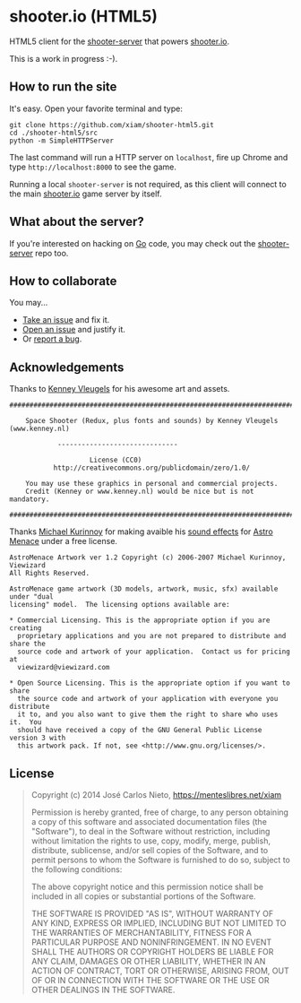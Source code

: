 # shooter.io (HTML5)

HTML5 client for the [shooter-server][4] that powers [shooter.io][3].

This is a work in progress :-).

## How to run the site

It's easy. Open your favorite terminal and type:

```
git clone https://github.com/xiam/shooter-html5.git
cd ./shooter-html5/src
python -m SimpleHTTPServer
```

The last command will run a HTTP server on `localhost`, fire up Chrome and type
`http://localhost:8000` to see the game.

Running a local `shooter-server` is not required, as this client will connect
to the main [shooter.io][3] game server by itself.

## What about the server?

If you're interested on hacking on [Go][6] code, you may check out the
[shooter-server][4] repo too.

## How to collaborate

You may...

* [Take an issue][1] and fix it.
* [Open an issue][1] and justify it.
* Or [report a bug][1].

## Acknowledgements

Thanks to [Kenney Vleugels][2] for his awesome art and assets.

```
###############################################################################

	Space Shooter (Redux, plus fonts and sounds) by Kenney Vleugels (www.kenney.nl)

			------------------------------

			        License (CC0)
	       http://creativecommons.org/publicdomain/zero/1.0/

	You may use these graphics in personal and commercial projects.
	Credit (Kenney or www.kenney.nl) would be nice but is not mandatory.

###############################################################################
```

Thanks [Michael Kurinnoy][5] for making avaible his [sound
effects](http://opengameart.org/content/space-battle-game-sounds-astromenace)
for [Astro Menace](http://www.viewizard.com/download.php?forceos=source) under
a free license.

```
AstroMenace Artwork ver 1.2 Copyright (c) 2006-2007 Michael Kurinnoy, Viewizard
All Rights Reserved.

AstroMenace game artwork (3D models, artwork, music, sfx) available under "dual
licensing" model.  The licensing options available are:

* Commercial Licensing. This is the appropriate option if you are creating
  proprietary applications and you are not prepared to distribute and share the
  source code and artwork of your application.  Contact us for pricing at
  viewizard@viewizard.com

* Open Source Licensing. This is the appropriate option if you want to share
  the source code and artwork of your application with everyone you distribute
  it to, and you also want to give them the right to share who uses it.  You
  should have received a copy of the GNU General Public License version 3 with
  this artwork pack. If not, see <http://www.gnu.org/licenses/>.
```

## License
>
> Copyright (c) 2014 José Carlos Nieto, https://menteslibres.net/xiam
>
> Permission is hereby granted, free of charge, to any person obtaining
> a copy of this software and associated documentation files (the
> "Software"), to deal in the Software without restriction, including
> without limitation the rights to use, copy, modify, merge, publish,
> distribute, sublicense, and/or sell copies of the Software, and to
> permit persons to whom the Software is furnished to do so, subject to
> the following conditions:
>
> The above copyright notice and this permission notice shall be
> included in all copies or substantial portions of the Software.
>
> THE SOFTWARE IS PROVIDED "AS IS", WITHOUT WARRANTY OF ANY KIND,
> EXPRESS OR IMPLIED, INCLUDING BUT NOT LIMITED TO THE WARRANTIES OF
> MERCHANTABILITY, FITNESS FOR A PARTICULAR PURPOSE AND
> NONINFRINGEMENT. IN NO EVENT SHALL THE AUTHORS OR COPYRIGHT HOLDERS BE
> LIABLE FOR ANY CLAIM, DAMAGES OR OTHER LIABILITY, WHETHER IN AN ACTION
> OF CONTRACT, TORT OR OTHERWISE, ARISING FROM, OUT OF OR IN CONNECTION
> WITH THE SOFTWARE OR THE USE OR OTHER DEALINGS IN THE SOFTWARE.

[1]: https://github.com/xiam/shooter-html5/issues
[2]: http://kenney.nl/
[3]: http://shooter.io
[4]: https://github.com/xiam/shooter-server
[5]: http://viewizard.com
[6]: http://golang.org
